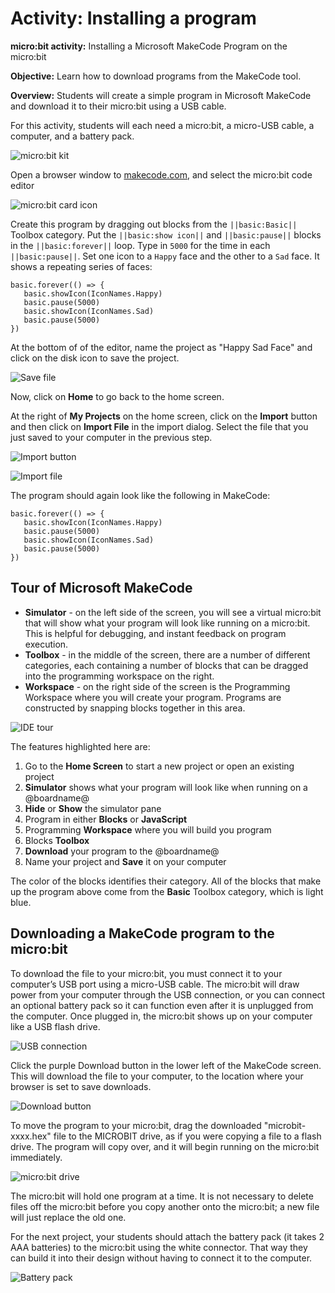 # Activity: Installing a program

**micro:bit activity:** Installing a Microsoft MakeCode Program on the micro:bit

**Objective:** Learn how to download programs from the MakeCode tool.

**Overview:** Students will create a simple program in Microsoft MakeCode and download it to their micro:bit using a USB cable.

For this activity, students will each need a micro:bit, a micro-USB cable, a computer, and a battery pack.

![micro:bit kit](/static/courses/csintro/making/microbit-kit.jpg)

Open a browser window to [makecode.com](https://makecode.com), and select the micro:bit code editor

![micro:bit card icon](/static/courses/csintro/making/microbit-card-icon.png)

Create this program by dragging out blocks from the `||basic:Basic||` Toolbox category. Put the `||basic:show icon||` and `||basic:pause||` blocks in the `||basic:forever||` loop. Type in `5000` for the time in each `||basic:pause||`. Set one icon to a `Happy` face and the other to a `Sad` face. It shows a repeating series of faces:

```blocks
basic.forever(() => {
   basic.showIcon(IconNames.Happy)
   basic.pause(5000)
   basic.showIcon(IconNames.Sad)
   basic.pause(5000)
})
```

At the bottom of of the editor, name the project as "Happy Sad Face" and click on the disk icon to save the project.

![Save file](/static/courses/csintro/making/happy-sad-file.jpg)

Now, click on **Home** to go back to the home screen.

At the right of **My Projects** on the home screen, click on the **Import** button and then click on **Import File** in the import dialog. Select the file that you just saved to your computer in the previous step.

![Import button](/static/courses/csintro/making/import-button.png)

![Import file](/static/courses/csintro/making/import-file.png)

The program should again look like the following in MakeCode:

```blocks
basic.forever(() => {
   basic.showIcon(IconNames.Happy)
   basic.pause(5000)
   basic.showIcon(IconNames.Sad)
   basic.pause(5000)
})
```

## Tour of Microsoft MakeCode

* **Simulator** - on the left side of the screen, you will see a virtual micro:bit that will show what your program will look like running on a micro:bit. This is helpful for debugging, and instant feedback on program execution.
* **Toolbox** - in the middle of the screen, there are a number of different categories, each containing a number of blocks that can be dragged into the programming workspace on the right. 
* **Workspace** - on the right side of the screen is the Programming Workspace where you will create your program. Programs are constructed by snapping blocks together in this area.

![IDE tour](/static/courses/csintro/making/ide-tour.png)

The features highlighted here are:

1. Go to the **Home Screen** to start a new project or open an existing project
2. **Simulator** shows what your program will look like when running on a @boardname@
3. **Hide** or **Show** the simulator pane
4. Program in either **Blocks** or **JavaScript**
5. Programming **Workspace** where you will build you program
6. Blocks **Toolbox**
7. **Download** your program to the @boardname@
8. Name your project and **Save** it on your computer

The color of the blocks identifies their category. All of the blocks that make up the program above come from the **Basic** Toolbox category, which is light blue.

## Downloading a MakeCode program to the micro:bit

To download the file to your micro:bit, you must connect it to your computer’s USB port using a micro-USB cable. The micro:bit will draw power from your computer through the USB connection, or you can connect an optional battery pack so it can function even after it is unplugged from the computer. Once plugged in, the micro:bit shows up on your computer like a USB flash drive.

![USB connection](/static/courses/csintro/making/microbit-usb.jpg)

Click the purple Download button in the lower left of the MakeCode screen. This will download the file to your computer, to the location where your browser is set to save downloads.

![Download button](/static/courses/csintro/making/download-button.png)

To move the program to your micro:bit, drag the downloaded "microbit-xxxx.hex" file to the MICROBIT drive, as if you were copying a file to a flash drive. The program will copy over, and it will begin running on the micro:bit immediately.

![micro:bit drive](/static/courses/csintro/making/microbit-drive.jpg)

The micro:bit will hold one program at a time. It is not necessary to delete files off the micro:bit before you copy another onto the micro:bit; a new file will just replace the old one.

For the next project, your students should attach the battery pack (it takes 2 AAA batteries) to the micro:bit using the white connector. That way they can build it into their design without having to connect it to the computer.

![Battery pack](/static/courses/csintro/making/battery-pack.jpg)